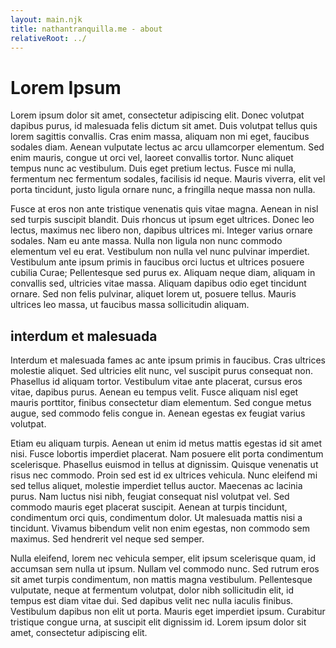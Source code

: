```yaml
---
layout: main.njk
title: nathantranquilla.me - about
relativeRoot: ../
---
```


# Lorem Ipsum
Lorem ipsum dolor sit amet, consectetur adipiscing elit. Donec volutpat dapibus purus, id malesuada felis dictum sit amet. Duis volutpat tellus quis lorem sagittis convallis. Cras enim massa, aliquam non mi eget, faucibus sodales diam. Aenean vulputate lectus ac arcu ullamcorper elementum. Sed enim mauris, congue ut orci vel, laoreet convallis tortor. Nunc aliquet tempus nunc ac vestibulum. Duis eget pretium lectus. Fusce mi nulla, fermentum nec fermentum sodales, facilisis id neque. Mauris viverra, elit vel porta tincidunt, justo ligula ornare nunc, a fringilla neque massa non nulla.

Fusce at eros non ante tristique venenatis quis vitae magna. Aenean in nisl sed turpis suscipit blandit. Duis rhoncus ut ipsum eget ultrices. Donec leo lectus, maximus nec libero non, dapibus ultrices mi. Integer varius ornare sodales. Nam eu ante massa. Nulla non ligula non nunc commodo elementum vel eu erat. Vestibulum non nulla vel nunc pulvinar imperdiet. Vestibulum ante ipsum primis in faucibus orci luctus et ultrices posuere cubilia Curae; Pellentesque sed purus ex. Aliquam neque diam, aliquam in convallis sed, ultricies vitae massa. Aliquam dapibus odio eget tincidunt ornare. Sed non felis pulvinar, aliquet lorem ut, posuere tellus. Mauris ultrices leo massa, ut faucibus massa sollicitudin aliquam.

## interdum et malesuada
Interdum et malesuada fames ac ante ipsum primis in faucibus. Cras ultrices molestie aliquet. Sed ultricies elit nunc, vel suscipit purus consequat non. Phasellus id aliquam tortor. Vestibulum vitae ante placerat, cursus eros vitae, dapibus purus. Aenean eu tempus velit. Fusce aliquam nisl eget mauris porttitor, finibus consectetur diam elementum. Sed congue metus augue, sed commodo felis congue in. Aenean egestas ex feugiat varius volutpat.

Etiam eu aliquam turpis. Aenean ut enim id metus mattis egestas id sit amet nisi. Fusce lobortis imperdiet placerat. Nam posuere elit porta condimentum scelerisque. Phasellus euismod in tellus at dignissim. Quisque venenatis ut risus nec commodo. Proin sed est id ex ultrices vehicula. Nunc eleifend mi sed tellus aliquet, molestie imperdiet tellus auctor. Maecenas ac lacinia purus. Nam luctus nisi nibh, feugiat consequat nisl volutpat vel. Sed commodo mauris eget placerat suscipit. Aenean at turpis tincidunt, condimentum orci quis, condimentum dolor. Ut malesuada mattis nisi a tincidunt. Vivamus bibendum velit non enim egestas, non commodo sem maximus. Sed hendrerit vel neque sed semper.

Nulla eleifend, lorem nec vehicula semper, elit ipsum scelerisque quam, id accumsan sem nulla ut ipsum. Nullam vel commodo nunc. Sed rutrum eros sit amet turpis condimentum, non mattis magna vestibulum. Pellentesque vulputate, neque at fermentum volutpat, dolor nibh sollicitudin elit, id tempus est diam vitae dui. Sed dapibus velit nec nulla iaculis finibus. Vestibulum dapibus non elit ut porta. Mauris eget imperdiet ipsum. Curabitur tristique congue urna, at suscipit elit dignissim id. Lorem ipsum dolor sit amet, consectetur adipiscing elit.

